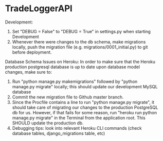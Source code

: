 # TradeLoggerAPI

Development:

1. Set "DEBUG = False" to "DEBUG = True" in settings.py when starting Development
2. Whenever there were changes to the db schema, make migrations locally, push the migration file (e.g. migrations/0001_initial.py) to git before deployment.

Database Schema Issues on Heroku:
In order to make sure that the Heroku production postgresql database is up to date upon database model changes, make sure to:
1. Run "python manage.py makemigrations" followed by "python manage.py migrate" locally; this should update our development MySQL database
2. Commit the new migration file to Github master branch. 
3. Since the Procfile contains a line to run "python manage.py migrate", it should take care of migrating our changes to the production PostgreSQL db for us. However, if that fails for some reason, run "heroku run python manage.py migrate" in the Terminal from the application root. This SHOULD update the production db. 
4. Debugging tips: look into relevant Heroku CLI commands (check database tables, django_migrations table, etc)
